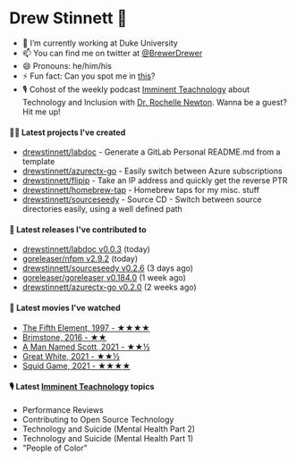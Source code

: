 
# Drew Stinnett 👋

- 🔭 I’m currently working at Duke University
- 📫 You can find me on twitter at [@BrewerDrewer](https://twitter.com/BrewerDrewer)
- 😄 Pronouns: he/him/his
- ⚡ Fun fact: Can you spot me in [this](https://www.youtube.com/watch?v=oL9WnB0qHBA)?
- 🎙 Cohost of the weekly podcast [Imminent Teachnology](https://podcast.imminentteachnology.com/) about Technology and Inclusion with [Dr. Rochelle Newton](https://www.linkedin.com/in/drrochellenewton/). Wanna be a guest? Hit me up!

#### 👨‍💻 Latest projects I've created
- [drewstinnett/labdoc](https://github.com/drewstinnett/labdoc) - Generate a GitLab Personal README.md from a template
- [drewstinnett/azurectx-go](https://github.com/drewstinnett/azurectx-go) - Easily switch between Azure subscriptions
- [drewstinnett/flipip](https://github.com/drewstinnett/flipip) - Take an IP address and quickly get the reverse PTR
- [drewstinnett/homebrew-tap](https://github.com/drewstinnett/homebrew-tap) - Homebrew taps for my misc. stuff
- [drewstinnett/sourceseedy](https://github.com/drewstinnett/sourceseedy) - Source CD - Switch between source directories easily, using a well defined path

#### 🚀 Latest releases I've contributed to
- [drewstinnett/labdoc v0.0.3](https://github.com/drewstinnett/labdoc/releases/tag/v0.0.3) (today)
- [goreleaser/nfpm v2.9.2](https://github.com/goreleaser/nfpm/releases/tag/v2.9.2) (today)
- [drewstinnett/sourceseedy v0.2.6](https://github.com/drewstinnett/sourceseedy/releases/tag/v0.2.6) (3 days ago)
- [goreleaser/goreleaser v0.184.0](https://github.com/goreleaser/goreleaser/releases/tag/v0.184.0) (1 week ago)
- [drewstinnett/azurectx-go v0.2.0](https://github.com/drewstinnett/azurectx-go/releases/tag/v0.2.0) (2 weeks ago)

#### 🍿 Latest movies I've watched
- [The Fifth Element, 1997 - ★★★★](https://letterboxd.com/mondodrew/film/the-fifth-element/)
- [Brimstone, 2016 - ★★](https://letterboxd.com/mondodrew/film/brimstone-2016/)
- [A Man Named Scott, 2021 - ★★½](https://letterboxd.com/mondodrew/film/a-man-named-scott/)
- [Great White, 2021 - ★★½](https://letterboxd.com/mondodrew/film/great-white-2021/)
- [Squid Game, 2021 - ★★★★](https://letterboxd.com/mondodrew/film/squid-game/)

#### 🎙 Latest [Imminent Teachnology](https://podcast.imminentteachnology.com/) topics
- Performance Reviews
- Contributing to Open Source Technology
- Technology and Suicide (Mental Health Part 2)
- Technology and Suicide (Mental Health Part 1)
- &#34;People of Color&#34;